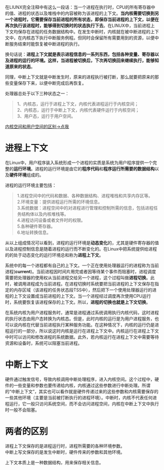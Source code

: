 在LIUNX完全注释中有这么一段话：当一个进程在执行时，CPU的所有寄存器中的值、进程的状态以及堆栈中的内容被称为该进程的上下文。**当内核需要切换到另一个进程时，它需要保存当前进程的所有状态，即保存当前进程的上下文，以便在再次执行该进程时，能够得到切换时的状态执行下去**。在LINUX中，当前进程上下文均保存在进程的任务数据结构中。在发生中断时，内核就在被中断进程的上下文中，在内核态下执行中断服务例程。但同时会保留所有需要用到的资源，以便中断服务结束时能恢复被中断进程的执行。<br>

换句话说：**进程上下文就是表示进程信息的一系列东西，包括各种变量、寄存器以及进程的运行的环境。这样，当进程被切换后，下次再切换回来继续执行，能够知道原来的状态**。<br>

同理，中断上下文就是中断发生时，原来的进程执行被打断，那么就要把原来的那些变量保存下来，以便中断完成后再恢复。<br>

处理器总处于以下三种状态之一：<br>
> 1、内核态，运行于进程上下文，内核代表进程运行于内核空间；<br>
> 2、内核态，运行于中断上下文，内核代表硬件运行于内核空间；<br>
> 3、用户态，运行于用户空间。<br>

[内核空间和用户空间的区别->点我](https://github.com/yiyading/day-read/blob/master/Linux%E5%86%85%E6%A0%B8%E7%A9%BA%E9%97%B4%E4%B8%8E%E7%94%A8%E6%88%B7%E7%A9%BA%E9%97%B4.md)<br>

# 进程上下文
在Linux中，用户程序装入系统形成一个进程的实质是系统为用户程序提供一个完整的**运行环境**。进程的运行环境是由它的**程序代码**和**程序运行所需要的数据结构**以及**硬件环境**组成的。<br>

进程的运行环境主要包括：<br>
> 1.进程空间中的代码和数据、各种数据结构、进程堆栈和共享内存区等。<br>
> 2.环境变量：提供进程运行所需的环境信息。<br>
> 3.系统数据：进程空间中的对进程进行管理和控制所需的信息，包括进程任务结构体以及内核堆栈等。<br>
> 4.进程访问设备或者文件时的权限。<br>
> 5.各种硬件寄存器。<br>
> 6.地址转换信息。<br>

从以上组成情况可以看到，进程的运行环境是**动态变化**的，尤其是硬件寄存器的值以及进程控制信息是随着进程的运行而不断变化的。在Linux中把系统提供给进程的的处于动态变化的运行环境总和称为**进程上下文**。<br>

系统中的每一个进程都有自己的上下文。一个正在使用处理器运行的进程称为当前进程(**current**)。当前进程因时间片用完或者因等待某个事件而阻塞时，进程调度需要把处理器的使用权从当前进程交给另一个进程，这个过程叫做**进程切换**。此时，被调用进程成为当前进程。在进程切换时系统要把当前进程的上下文保存在指定的内存区域（该进程的任务状态段TSS中），然后把下一个使用处理器运行的进程的上下文设置成当前进程的上下文。当一个进程经过调度再次使用CPU运行时，系统要恢复该进程保存的上下文。所以，**进程的切换也就是上下文切换**。<br>

在系统内核为用户进程服务时，通常是进程通过系统调用执行内核代码，这时进程的执行状态由用户态转换为内核态。但是，此时内核的运行是为用户进程服务，也可以说内核在代替当前进程执行某种服务功能。在这种情况下，内核的运行仍是进程运行的一部分，所以说这时内核是运行在进程上下文中。内核运行在进程上下文中时可以访问和修改进程的系统数据。此外，若内核运行在进程上下文中需要等待资源和设备时，系统可以阻塞当前进程。<br>

# 中断上下文
硬件通过触发信号，导致内核调用中断处理程序，进入内核空间。这个过程中，硬件的一些变量和参数也要传递给内核，内核通过这些参数进行中断处理。所谓的“中断上下文”，其实也可以看作就是硬件传递过来的这些参数和内核需要保存的一些其他环境（主要是当前被打断执行的进程环境）。中断时，内核不代表任何进程运行，它一般只访问系统空间，而不会访问进程空间，内核在中断上下文中执行时一般不会阻塞。<br>


# 两者的区别
进程上下文保存的是进程运行时，进程所需要的各种环境参数。<br>
中断上写文保存的是发生中断时，硬件传来的参数和其他环境。<br>

上下文本质上是一种数据结构，用来保存相关信息。<br>
